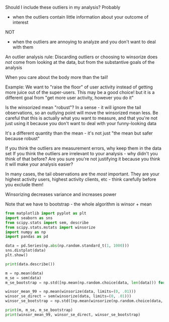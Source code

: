 Should I include these outliers in my analysis? Probably

- when the outliers contain little information about your outcome of interest

NOT

- when the outliers are annoying to analyze and you don't want to deal with them

An outlier analysis rule: Discarding outliers or choosing to winsorize does _not_ come from looking at the data, but from the substantive goals of the analysis

When you care about the body more than the tail! 

Example: We want to "raise the floor" of user activity instead of getting more juice out of the super-users. This may be a good choice! but it is a different goal from "get more user activity, however you do it"

Is the winsorized mean "robust"? In a sense - it will ignore the tail observations, so an outlying point will move the winsorized mean less. Be careful that this is actually what you want to measure, and that you're not just using it because you don't want to deal with your funny-looking data

It's a different quantity than the mean - it's not just "the mean but safer because robust"

If you think the outliers are measurement errors, why keep them in the data set
If you think the outliers are irrelevant to your analysis - why didn't you think of that before? Are you sure you're not justifying it because you think it will make your analysis easier?

In many cases, the tail observations are the _most_ important. They are your highest activity users, highest activity clients, etc - think carefully before you exclude them!

Winsorizing decreases variance and increases power

Note that we have to bootstrap - the whole algorithm is winsor + mean

```python
from matplotlib import pyplot as plt
import seaborn as sns
from scipy.stats import sem, describe
from scipy.stats.mstats import winsorize
import numpy as np
import pandas as pd

data = pd.Series(np.abs(np.random.standard_t(1, 1000)))
sns.distplot(data)
plt.show()

print(data.describe())

m = np.mean(data)
m_se = sem(data)
m_se_bootstrap = np.std([np.mean(np.random.choice(data, len(data))) for _ in range(10000)])

winsor_mean_99 = np.mean(winsorize(data, limits=(0, .01)))
winsor_se_direct = sem(winsorize(data, limits=(0, .01)))
winsor_se_bootstrap = np.std([np.mean(winsorize(np.random.choice(data, len(data)), limits=(0, .01))) for _ in range(10000)])

print(m, m_se, m_se_bootstrap)
print(winsor_mean_99, winsor_se_direct, winsor_se_bootstrap)
```
